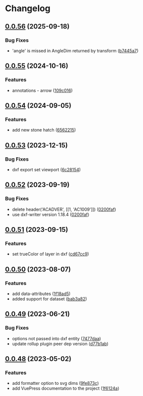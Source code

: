 # Changelog

## [0.0.56](https://github.com/leviat-tech/jsdraft/compare/jsdraft-v0.0.55...jsdraft-v0.0.56) (2025-09-18)


### Bug Fixes

* 'angle' is missed in AngleDim returned by transform ([b7445a7](https://github.com/leviat-tech/jsdraft/commit/b7445a786e65070e96ed17577fe7dcdd9cfcf983))

## [0.0.55](https://github.com/leviat-tech/jsdraft/compare/jsdraft-v0.0.54...jsdraft-v0.0.55) (2024-10-16)


### Features

* annotations - arrow ([109c016](https://github.com/leviat-tech/jsdraft/commit/109c0161d9305d0f7e51566454ae11c77dc1c7c4))

## [0.0.54](https://github.com/leviat-tech/jsdraft/compare/jsdraft-v0.0.53...jsdraft-v0.0.54) (2024-09-05)


### Features

* add new stone hatch ([6562215](https://github.com/leviat-tech/jsdraft/commit/656221524afb246adcb69d298e0e55563aac70a2))

## [0.0.53](https://github.com/leviat-tech/jsdraft/compare/jsdraft-v0.0.52...jsdraft-v0.0.53) (2023-12-15)


### Bug Fixes

* dxf export set viewport ([6c28154](https://github.com/leviat-tech/jsdraft/commit/6c28154bc83c7ed4dde0c4036cd0eb54200a2eab))

## [0.0.52](https://github.com/leviat-tech/jsdraft/compare/jsdraft-v0.0.51...jsdraft-v0.0.52) (2023-09-19)


### Bug Fixes

* delete header('ACADVER', [[1, 'AC1009']]) ([0200faf](https://github.com/leviat-tech/jsdraft/commit/0200faf1c556d8060dfbffae34649fc067a8576f))
* use dxf-writer version 1.18.4 ([0200faf](https://github.com/leviat-tech/jsdraft/commit/0200faf1c556d8060dfbffae34649fc067a8576f))

## [0.0.51](https://github.com/leviat-tech/jsdraft/compare/jsdraft-v0.0.50...jsdraft-v0.0.51) (2023-09-15)


### Features

* set trueColor of layer in dxf ([cd67cc9](https://github.com/leviat-tech/jsdraft/commit/cd67cc9a01d2c501031a9b1d68a905da30cdec4a))

## [0.0.50](https://github.com/leviat-tech/jsdraft/compare/jsdraft-v0.0.49...jsdraft-v0.0.50) (2023-08-07)


### Features

* add data-attributes ([1f18ad5](https://github.com/leviat-tech/jsdraft/commit/1f18ad5067dced75127701fbcca69c36ce8e18d5))
* added support for dataset ([bab3a82](https://github.com/leviat-tech/jsdraft/commit/bab3a82dfe3fe6eb050c79823c264182f7ac466e))

## [0.0.49](https://github.com/leviat-tech/jsdraft/compare/jsdraft-v0.0.48...jsdraft-v0.0.49) (2023-06-21)


### Bug Fixes

* options not passed into dxf entity ([7477daa](https://github.com/leviat-tech/jsdraft/commit/7477daaf05e19a47ee2cff5d1c43a4c1b7f929cb))
* update rollup plugin peer dep version ([d77b1ab](https://github.com/leviat-tech/jsdraft/commit/d77b1ab5c397685e68013fd6b84f687d153dcea4))

## [0.0.48](https://github.com/leviat-tech/jsdraft/compare/jsdraft-v0.0.47...jsdraft-v0.0.48) (2023-05-02)


### Features

* add formatter option to svg dims ([9fe873c](https://github.com/leviat-tech/jsdraft/commit/9fe873c14a35dd7ab986ccfdc5eb2dd1a97b50e5))
* add VuePress documentation to the project ([1f6124a](https://github.com/leviat-tech/jsdraft/commit/1f6124afdaff42d89585d6386e05565bf1ffcc8d))
